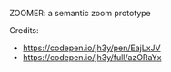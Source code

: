 ZOOMER: a semantic zoom prototype

Credits: 
- https://codepen.io/jh3y/pen/EajLxJV
- https://codepen.io/jh3y/full/azORaYx 